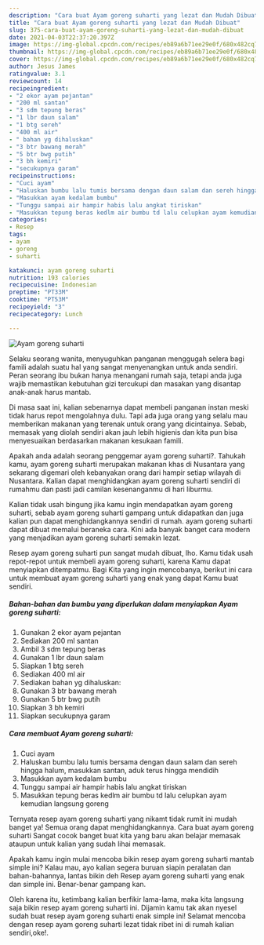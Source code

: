 ```yaml
---
description: "Cara buat Ayam goreng suharti yang lezat dan Mudah Dibuat"
title: "Cara buat Ayam goreng suharti yang lezat dan Mudah Dibuat"
slug: 375-cara-buat-ayam-goreng-suharti-yang-lezat-dan-mudah-dibuat
date: 2021-04-03T22:37:20.397Z
image: https://img-global.cpcdn.com/recipes/eb89a6b71ee29e0f/680x482cq70/ayam-goreng-suharti-foto-resep-utama.jpg
thumbnail: https://img-global.cpcdn.com/recipes/eb89a6b71ee29e0f/680x482cq70/ayam-goreng-suharti-foto-resep-utama.jpg
cover: https://img-global.cpcdn.com/recipes/eb89a6b71ee29e0f/680x482cq70/ayam-goreng-suharti-foto-resep-utama.jpg
author: Jesus James
ratingvalue: 3.1
reviewcount: 14
recipeingredient:
- "2 ekor ayam pejantan"
- "200 ml santan"
- "3 sdm tepung beras"
- "1 lbr daun salam"
- "1 btg sereh"
- "400 ml air"
- " bahan yg dihaluskan"
- "3 btr bawang merah"
- "5 btr bwg putih"
- "3 bh kemiri"
- "secukupnya garam"
recipeinstructions:
- "Cuci ayam"
- "Haluskan bumbu lalu tumis bersama dengan daun salam dan sereh hingga halum, masukkan santan, aduk terus hingga mendidih"
- "Masukkan ayam kedalam bumbu"
- "Tunggu sampai air hampir habis lalu angkat tiriskan"
- "Masukkan tepung beras kedlm air bumbu td lalu celupkan ayam kemudian langsung goreng"
categories:
- Resep
tags:
- ayam
- goreng
- suharti

katakunci: ayam goreng suharti 
nutrition: 193 calories
recipecuisine: Indonesian
preptime: "PT33M"
cooktime: "PT53M"
recipeyield: "3"
recipecategory: Lunch

---
```



![Ayam goreng suharti](https://img-global.cpcdn.com/recipes/eb89a6b71ee29e0f/680x482cq70/ayam-goreng-suharti-foto-resep-utama.jpg)

Selaku seorang wanita, menyuguhkan panganan menggugah selera bagi famili adalah suatu hal yang sangat menyenangkan untuk anda sendiri. Peran seorang ibu bukan hanya menangani rumah saja, tetapi anda juga wajib memastikan kebutuhan gizi tercukupi dan masakan yang disantap anak-anak harus mantab.

Di masa  saat ini, kalian sebenarnya dapat membeli panganan instan meski tidak harus repot mengolahnya dulu. Tapi ada juga orang yang selalu mau memberikan makanan yang terenak untuk orang yang dicintainya. Sebab, memasak yang diolah sendiri akan jauh lebih higienis dan kita pun bisa menyesuaikan berdasarkan makanan kesukaan famili. 



Apakah anda adalah seorang penggemar ayam goreng suharti?. Tahukah kamu, ayam goreng suharti merupakan makanan khas di Nusantara yang sekarang digemari oleh kebanyakan orang dari hampir setiap wilayah di Nusantara. Kalian dapat menghidangkan ayam goreng suharti sendiri di rumahmu dan pasti jadi camilan kesenanganmu di hari liburmu.

Kalian tidak usah bingung jika kamu ingin mendapatkan ayam goreng suharti, sebab ayam goreng suharti gampang untuk didapatkan dan juga kalian pun dapat menghidangkannya sendiri di rumah. ayam goreng suharti dapat dibuat memalui beraneka cara. Kini ada banyak banget cara modern yang menjadikan ayam goreng suharti semakin lezat.

Resep ayam goreng suharti pun sangat mudah dibuat, lho. Kamu tidak usah repot-repot untuk membeli ayam goreng suharti, karena Kamu dapat menyiapkan ditempatmu. Bagi Kita yang ingin mencobanya, berikut ini cara untuk membuat ayam goreng suharti yang enak yang dapat Kamu buat sendiri.

<!--inarticleads1-->

##### Bahan-bahan dan bumbu yang diperlukan dalam menyiapkan Ayam goreng suharti:

1. Gunakan 2 ekor ayam pejantan
1. Sediakan 200 ml santan
1. Ambil 3 sdm tepung beras
1. Gunakan 1 lbr daun salam
1. Siapkan 1 btg sereh
1. Sediakan 400 ml air
1. Sediakan  bahan yg dihaluskan:
1. Gunakan 3 btr bawang merah
1. Gunakan 5 btr bwg putih
1. Siapkan 3 bh kemiri
1. Siapkan secukupnya garam




<!--inarticleads2-->

##### Cara membuat Ayam goreng suharti:

1. Cuci ayam
1. Haluskan bumbu lalu tumis bersama dengan daun salam dan sereh hingga halum, masukkan santan, aduk terus hingga mendidih
1. Masukkan ayam kedalam bumbu
1. Tunggu sampai air hampir habis lalu angkat tiriskan
1. Masukkan tepung beras kedlm air bumbu td lalu celupkan ayam kemudian langsung goreng




Ternyata resep ayam goreng suharti yang nikamt tidak rumit ini mudah banget ya! Semua orang dapat menghidangkannya. Cara buat ayam goreng suharti Sangat cocok banget buat kita yang baru akan belajar memasak ataupun untuk kalian yang sudah lihai memasak.

Apakah kamu ingin mulai mencoba bikin resep ayam goreng suharti mantab simple ini? Kalau mau, ayo kalian segera buruan siapin peralatan dan bahan-bahannya, lantas bikin deh Resep ayam goreng suharti yang enak dan simple ini. Benar-benar gampang kan. 

Oleh karena itu, ketimbang kalian berfikir lama-lama, maka kita langsung saja bikin resep ayam goreng suharti ini. Dijamin kamu tak akan nyesel sudah buat resep ayam goreng suharti enak simple ini! Selamat mencoba dengan resep ayam goreng suharti lezat tidak ribet ini di rumah kalian sendiri,oke!.

